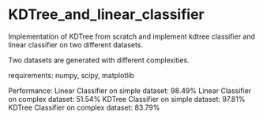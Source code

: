 # KDTree_and_linear_classifier
Implementation of KDTree from scratch and implement kdtree classifier and linear classifier on two different datasets.

Two datasets are generated with different complexities.

requirements:
numpy, scipy, matplotlib

Performance:
Linear Classifier on simple dataset:  98.49%
Linear Classifier on complex dataset: 51.54%
KDTree Classifier on simple dataset:  97.81%
KDTree Classifier on complex dataset: 83.79%

